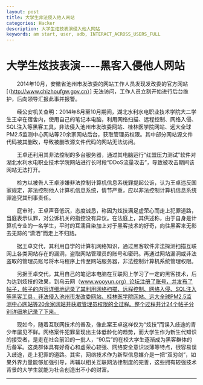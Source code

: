```yaml
---
layout: post
title: 大学生非法侵入他人网站
categories: Hacker
description: 大学生炫技表演侵入他人网站
keywords: am start, user, adb, INTERACT_ACROSS_USERS_FULL
---
```


# 大学生炫技表演----黑客入侵他人网站

&emsp;&emsp;2014年10月，安徽省池州市发改委的网站工作人员发现发改委的官方网站 [（http://www.chizhoufgw.gov.cn）] 无法访问，工作人员立刻开始进行后台维护，后向领导汇报此事并报警。

&emsp;&emsp;经公安机关查明：2014年8月至10月期间，湖北水利水电职业技术学院大二学生王卓在宿舍内，使用自己的笔记本电脑，利用网络扫描、远程控制、网络入侵、SQL注入等黑客工具，非法侵入池州市发改委网站、桂林医学院网站、远大全球PM2.5监测中心网站等20余家网站后台，获取管理员权限。其中部分网站源文件代码被其删改，导致被删改源文件代码的网站无法访问。

&emsp;&emsp;王卓还利用其非法控制的多台服务器，通过其电脑运行“红盟压力测试”软件对湖北水利水电职业技术学院网站进行长时段“DDoS流量攻击”，导致被攻击期间该网站无法打开。

&emsp;&emsp;检方以被告人王卓涉嫌非法控制计算机信息系统罪提起公诉，认为王卓违反国家规定，非法控制他人计算机信息系统，情节严重，应以非法控制计算机信息系统罪追究其刑事责任。

&emsp;&emsp;庭审时，王卓声音低沉，态度诚恳，称因为炫技满足虚荣心而走上犯罪道路，当庭表示认罪，对公诉机关的指控没有异议。在法庭上，其供述称，由于自身是计算机专业的一名学生，平时的耳濡目染加上对于黑客技术的好奇，向往黑客来无影去无踪的“潇洒”而走上不归路。

&emsp;&emsp;据王卓交代，其利用自学的计算机网络知识，通过黑客软件非法探测扫描互联网上各类网站存在的漏洞，盗取网站管理员的账号和密码。再通过网站漏洞或非法盗取的管理员账号将木马程序上传至网站服务器，非法控制计算机系统管理权限。

&emsp;&emsp;另据王卓交代，其用自己的笔记本电脑在互联网上学习了一定的黑客技术，后为达到炫技的效果，到乌云网（www.wooyun.org）论坛注册了账号，并发布了帖子，帖子的内容详细地记录了其利用网络扫描、远程控制、网络入侵、SQL注入等黑客工具，非法侵入池州市发改委网站、桂林医学院网站、远大全球PM2.5监测中心网站等20余家网站并获取管理员权限的全过程。整个过程共计24个帖子分别详细地记录了下来。

&emsp;&emsp;现如今，随着互联网技术的普及，像此案王卓这样仅为“炫技”而误入歧途的青少年屡见不鲜。网络案件犯罪呈现出主体低龄化的趋势，而大学生作为新生代知识的接受者，是走在社会前沿的一批人，“90后”的在校大学生逐渐成为黑客群体的后备军。这类群体具有好奇心和虚荣心较强、网络安全意识淡薄等特点，很容易误入歧途，走上犯罪的道路。其实，网络技术作为新型信息媒介是一把“双刃剑”，如果外界力量能够加强引导，再辅以相关互联网法律制度的完善，这些拥有较强技术背景的大学生就能为社会创造出不小的财富。

-------
